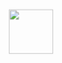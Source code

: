 <p align=center>
<h1 align="center">
<a href="https://discord.gg/AXqp3ctcSb"><img src="https://cdn.discordapp.com/attachments/1075496191913099344/1075496192164773888/sakuya.gif" width="80"></a>
</h1>
<br>
</p>
